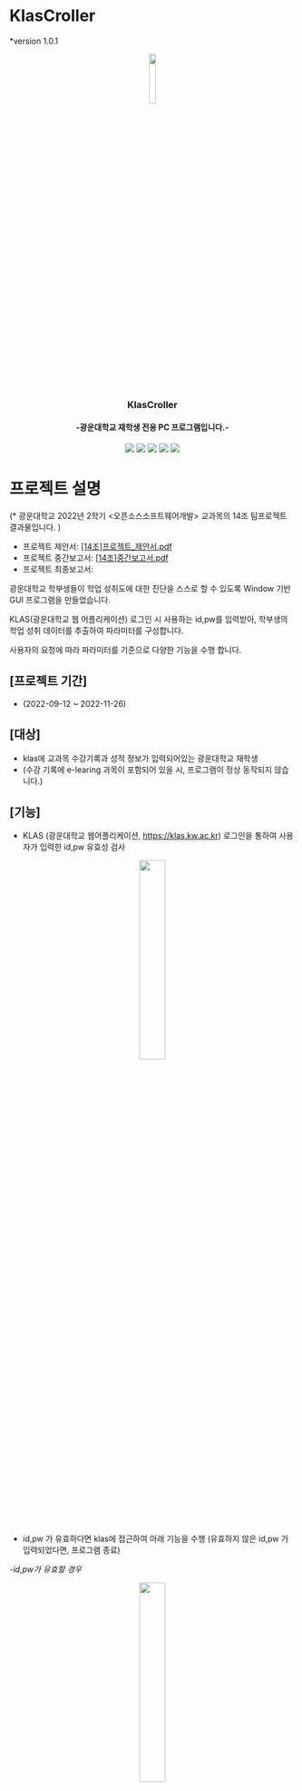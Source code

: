 # KlasCroller

*version 1.0.1
<div align="center">

 <img width="15%" src="https://user-images.githubusercontent.com/50646145/202891559-317bce94-7cac-4009-83cb-670e8bdf2eca.png"/>


 ### KlasCroller
 #### -광운대학교 재학생 전용 PC 프로그램입니다.-
 
 <img src="https://img.shields.io/badge/Python-3776AB?style=for-the-badge&logo=Python&logoColor=white"/>
 <img src="https://img.shields.io/badge/Selenium-43B02A?style=for-the-badge&logo=Selenium&logoColor=white"/>
 <img src="https://img.shields.io/badge/Matplotlib-11557C.svg?style=for-the-badge&logo=Matplotlib&logoColor=white"/>
 <img src="https://img.shields.io/badge/GitHub-181717?style=for-the-badge&logo=GitHub&logoColor=white"/>
 <img src="https://img.shields.io/badge/Visual Studio Code-007ACC?style=for-the-badge&logo=Visual Studio Code&logoColor=white"/>
 
</div>


# 프로젝트 설명
(* 광운대학교 2022년 2학기 <오픈소스소프트웨어개발> 교과목의 14조 팀프로젝트 결과물입니다. )

 - 프로젝트 제안서: [[14조]프로젝트_제안서.pdf](https://github.com/oss01-SourceFree/KlasCroller/files/10095838/14._.pdf)
 - 프로젝트 중간보고서: [[14조]중간보고서.pdf](https://github.com/oss01-SourceFree/KlasCroller/files/10095834/14.pdf)
 - 프로젝트 최종보고서:

광운대학교 학부생들이 학업 성취도에 대한 진단을 스스로 할 수 있도록 Window 기반 GUI 프로그램을 만들었습니다.

KLAS(광운대학교 웹 어플리케이션) 로그인 시 사용하는 id,pw를 입력받아, 학부생의 학업 성취 데이터를 추출하여 파라미터를 구성합니다.

사용자의 요청에 따라 파라미터를 기준으로 다양한 기능을 수행 합니다.


## [프로젝트 기간] 
- (2022-09-12 ~ 2022-11-26)

## [대상]
- klas에 교과목 수강기록과 성적 정보가 입력되어있는 광운대학교 재학생
- (수강 기록에 e-learing 과목이 포함되어 있을 시, 프로그램이 정상 동작되지 않습니다.)

## [기능]
- KLAS (광운대학교 웹어플리케이션, https://klas.kw.ac.kr) 로그인을 통하여 사용자가 입력한 id,pw 유효성 검사
<div align="center">
<img width="30%" src="https://user-images.githubusercontent.com/50646145/204077513-16a98a97-a26c-4f21-81ee-278b8a397f89.png"/>
</div>


- id,pw 가 유효하다면 klas에 접근하여 아래 기능을 수행 (유효하지 않은 id,pw 가 입력되었다면, 프로그램 종료)


_-id,pw가 유효할 경우_
<div align="center">
<img width="30%" src="https://user-images.githubusercontent.com/50646145/204077514-c7d7661f-4a02-40ed-a77e-26e008ac12bd.png"/>
 </div>
 
_-id,pw가 유효하지 않을 경우_
<div align="center">
<img width="30%" src="https://user-images.githubusercontent.com/50646145/204078492-d0622831-8343-498c-8090-720ac87118ad.png"/>
</div>




- 학기별 출석율, 과제제출율, 성적 등의 학생 Data Scraping 및 파라미터 값 추출
      
      [파라미터]
    
      - 의지력 = (출석 / (출석+지각+결석)) X 100
  
      - 지능 = ((실제 취득 학점) / (취득 가능 학점) ) X 100
  
      - 생존력 = (*수강과목 갯수 에 따른 점수) + 총 과제,퀴즈 갯수(50개 이상 이면 50점)
  
      - 근명성 = (제출한 과제 수 + 제출한 퀴즈 수) / (총 과제 수 + 총 퀴즈 수) X 100
  
      - 가성비 = (지능 /의지력)
    
    
        *수강과목 갯수 에 따른 점수:
              6 개 이상: 50점
              5 개 : 40점
              4 개 : 32점
              3 개 : 24점
              2 개 : 16점
              1 개 : 8점 


- Data Scraping 중 문제 발생 시, 메시지 창 출력 후 프로그램 종료

<div align="center">
<img width="30%" src="https://user-images.githubusercontent.com/50646145/204078623-c63f8b0b-b1a3-403d-95eb-184670555bb8.png"/>
</div>



- 로컬 PC에 cache file 생성 (파일이름은 '<학번>.plk') 후 파라미터 값 저장 (이후 프로그램 구동 시, Scraping 과정 생략)



- 파라미터를 근거로 사용자가 원하는 학기에 대해 그래프 출력

      단일 학기 분석 시, 오각형 방사 그래프(Radiation Graph Of A Pentagon) 출력
      
      두개 학기 분석 시, 막대 그래프(Bar Graph) 출력


- 완료된 학기에 분석하여 사용자의 학업 성취 스타일 판단

        1. 5개의 파라미터 각각의 중앙값으로 가장 높은 값, 두번째로 높은 값을 가지는 파라미터를 확인
        
        2. 가장 높은 값을 가지는 파라미터로 적절한 동물 이미지를 매치 
        
        3. 두번째로 높은 값을 가지는 파라미터로 적절한 배경 이미지를 매치
        
        4. 2,3 번 으로 장점이 부각된 사용자의 학업 성취 스타일 출력
        
        5. 5개의 파라미터 각각의 중앙값으로 가장 낮은 값, 두 번째로 낮은 값을 가지는 파라미터를 확인
        
        6. 가장 낮은 값을 가지는 파라미터로 적절한 동물 이미지를 매치 
        
        7. 두번째로 낮은 값을 가지는 파라미터로 적절한 배경 이미지를 매치
        
        8. 6,7 번 으로 단점이 부각된 사용자의 학업 성취 스타일 출력


_++사용자의 장점이 부각된 동물 이미지 : ['소나무', '돌고래', '쥐', '개미', '네잎클로버']_

<div align="center", float= "left", margin="auto">
<img width="15%" src="https://user-images.githubusercontent.com/50646145/204079827-54328bdc-78fc-4a0a-b5ac-958a3893b667.png"/>
 <img width="15%" src="https://user-images.githubusercontent.com/50646145/204079828-bb34f473-5a0d-40dd-957e-5060284d6e24.png"/>
 <img width="15%" src="https://user-images.githubusercontent.com/50646145/204079829-630e9896-da41-41d2-9bf9-482415902dc3.png"/>
 <img width="15%" src="https://user-images.githubusercontent.com/50646145/204079830-2e9ad240-10c3-48a8-9f7a-4be30c8b0459.png"/>
 <img width="15%" src="https://user-images.githubusercontent.com/50646145/204079831-391a53a8-f6c9-432c-8731-f09ad1956658.png"/>
</div>

_++사용자의 단점이 부각된 동물 이미지 : ['베짱이', '금붕어', '게복치', '나무늘보', '까마귀']_
<div align="center", float= "left", margin="auto">
<img width="15%" src="https://user-images.githubusercontent.com/50646145/204079921-4c7c5170-8812-4328-9b5f-5c6affa8b5b1.png"/>
 <img width="15%" src="https://user-images.githubusercontent.com/50646145/204079923-895ff548-72ba-4d5e-a8c8-89f08f83e730.png"/>
 <img width="15%" src="https://user-images.githubusercontent.com/50646145/204079924-8d3ffdd9-aaa9-4860-be80-2d042de808a1.png"/>
 <img width="15%" src="https://user-images.githubusercontent.com/50646145/204079936-bf5e4c12-3713-4357-9386-f65a67dcd708.png"/>
 <img width="15%" src="https://user-images.githubusercontent.com/50646145/204079927-add85346-d1c9-4b48-b6dd-de833fa0cdf2.png"/>
</div>

_++사용자의 장점이 부각된 형용어 : ['열정많은', '저명한', '끈질긴', '부지런한', '운 좋은']_
<div align="center", float= "left", margin="auto">
<img width="15%" src="https://user-images.githubusercontent.com/50646145/204083325-e18a44d8-58d6-4f25-ba6b-cadf99d0d327.png"/>
 <img width="15%" src="https://user-images.githubusercontent.com/50646145/204083324-8091cd1b-23f7-44c5-9c39-a71f2cd8bf31.png"/>
 <img width="15%" src="https://user-images.githubusercontent.com/50646145/204083327-c70bc709-5b78-471d-a9b2-cb5dda1eb7ad.png"/>
 <img width="15%" src="https://user-images.githubusercontent.com/50646145/204083323-3bfdb87d-937d-4573-a9a4-4987cb917d40.png"/>
 <img width="15%" src="https://user-images.githubusercontent.com/50646145/204083321-d3edb1f3-a8ed-4d53-a572-382305ea1d40.png"/>
</div>

_++사용자의 단점이 부각된 형용어 : ['노력상실', '우둔한', '포기빠른', '게으른', '불운한']_
<div align="center", float= "left", margin="auto">
<img width="15%" src="https://user-images.githubusercontent.com/50646145/204083424-cdf5afbc-2e28-42a6-a3d9-0a3a55a11172.png"/>
 <img width="15%" src="https://user-images.githubusercontent.com/50646145/204083423-7ad0ea04-0ac5-46d3-8110-c33469c95423.png"/>
 <img width="15%" src="https://user-images.githubusercontent.com/50646145/204083422-a5e5da18-fccf-49c4-97fb-342c51c8cdda.png"/>
 <img width="15%" src="https://user-images.githubusercontent.com/50646145/204083420-50ce3102-f04e-405c-99a4-b82da9e6c859.png"/>
 <img width="15%" src="https://user-images.githubusercontent.com/50646145/204083419-050238b5-1c6b-4ace-a736-3097492bc8dc.png"/>
</div>




- 사용자로부터 관심있는 진로 분야를 입력받아, '잡코리아'(https://www.jobkorea.co.kr/) 로 연결


- 사용자 요청에 따른 cache file 초기화


## [실행방법]

1. 파이썬 설치 (https://www.python.org/downloads/)

2. visual studio 설치 (https://visualstudio.microsoft.com/ko/)

3. terminal을 열고 다음 명령어를 순서대로 수행
   - 'git clone https://github.com/oss01-SourceFree/KlasCroller.git'
   - 'cd ./KlasCroller'

4. 관련 라이브러리/모듈 설치
   (tkinter, matplotlib, numpy, selenium, beautifulsoup4, webdriver-manager 등)
   
5. 네이버 나눔 글꼴 설치 (https://hangeul.naver.com/font)
   
6. 'main.py' 실행

    -> [ Ctrl + Alt + N ] or [ 왼쪽 마우스 클릭 + 'Run Code' ]


## [사용법]
- KLAS 로그인 시 사용하는 id,pw로 프로그램에 로그인 해주세요. 
<div align="center", float= "left", margin="auto">
<img width="25%" src="https://user-images.githubusercontent.com/50646145/204079519-35f64d50-f2dd-490a-bd7f-cdf23fa490ab.png"/>
</div>

- 프로그램이 정상 작동이 되었다면 아래와 같은 화면에 사용자의 학번이 출력됩니다.
<div align="center", float= "left", margin="auto">
<img width="25%" src="https://user-images.githubusercontent.com/50646145/204078977-4bd7db65-ee4b-4314-bdb3-486804e2ea3d.png"/>
</div>

- <단일 학기 분석> 버튼을 클릭한다면, 해당 기능에 대한 설명과 학기 선택 콤보 박스가 있는 학기선택 창을 보실 수 있습니다. 
선택된 학기에 대해서 사용자의 파라미터 값으로 오각형의 방사그래프(Radiation Graph Of A Pentagon)가 출력됩니다.
<div align="center", float= "left", margin="auto">
<img width="25%" src="https://user-images.githubusercontent.com/50646145/204079180-4e49c686-0980-4ed6-8c83-8022249ee4cd.png"/>
<img width="45%" src="https://user-images.githubusercontent.com/50646145/204079185-89af32c4-8066-4ac6-9af9-a99c37e15e24.png"/>
</div>

- <두개 학기 비교> 버튼을 클릭한다면, 해당 기능에 대한 설명과 학기 선택 콤보 박스가 있는 학기선택 창을 보실 수 있습니다. 
선택된 두개 학기에 대해서 사용자의 파라미터 값으로 막대 그래프(Bar Graph)가 출력됩니다.
<div align="center", float= "left">
<img width="25%" src="https://user-images.githubusercontent.com/50646145/204079474-68a59dae-9145-4a48-aaad-bbfbd81db6ee.png"/>
<img width="45%" src="https://user-images.githubusercontent.com/50646145/204079483-915d0f45-4bc7-4d8e-95bf-44b3d65bbc41.png"/>
</div>

- <SF MBTI> 버튼을 클릭한다면, 해당 기능에 대한 설명을 보실 수 있습니다.
완료된 학기들을 종합적으로 평가하여 사용자의 학업 스타일과 어울리는 동물(+ 배경) 이미지가 출력됩니다.
<div align="center", float= "left">
<img width="25%" src="https://user-images.githubusercontent.com/50646145/204079459-e513121e-6cd7-4121-88ff-efe078f6a635.png"/>
<img width="45%" src="https://user-images.githubusercontent.com/50646145/204085394-f99a2d59-dc07-4e68-9772-4275438acd8e.png"/>
</div>

- <취업 공고 분야> 버튼을 클릭한다면, 해당 기능에 대한 설명을 보실 수 있습니다.
관심 있는 진로, 취업 분야의 키워드를 입력한 뒤 검색버튼을 누르면 '잡코리아'(웹사이트) 에서 해당 키워드에 대한 공고문을 바로 보실 수 있습니다.
<div align="center", float= "left">
<img width="25%" src="https://user-images.githubusercontent.com/50646145/204079436-ded25ba1-1e31-459a-b6b4-c4434d1ada2e.png"/>
</div>

- 새 학기를 업데이트 하려거나, KLAS 정보를 local PC에 저장하고 싶지 않을 경우, <내 정보 초기화> 버튼을 클릭 해주세요.
cache file 이 삭제되고, 프로그램이 종료 됩니다.
<div align="center", float= "left">
<img width="30%" src="https://user-images.githubusercontent.com/50646145/204079404-0fc7096a-2954-4301-a777-bb74b63d0fc0.png"/>
</div>

